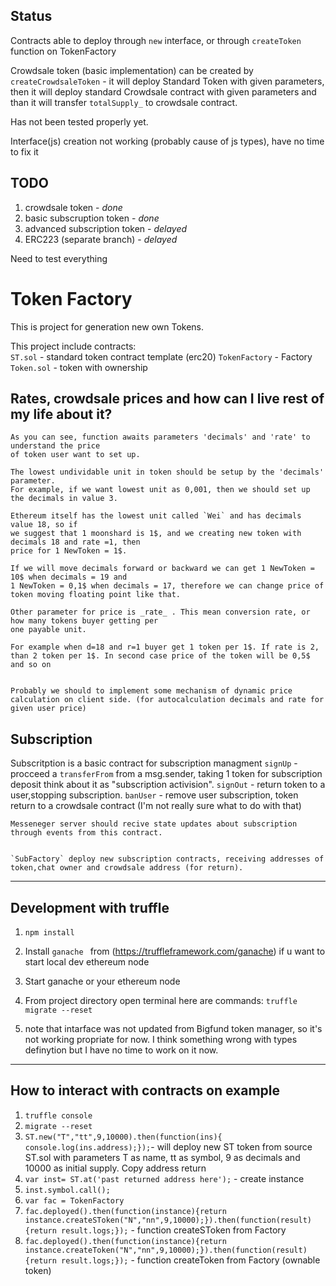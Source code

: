 




## Status
Contracts able to deploy through `new` interface, or through `createToken` function on TokenFactory

Crowdsale token (basic implementation) can be created by  `createCrowdsaleToken` - it will deploy
Standard Token with given parameters, then it will deploy standard Crowdsale contract with given parameters
and than it will transfer `totalSupply_` to crowdsale contract.

Has not been tested properly yet.

Interface(js) creation not working (probably cause of js types), have no time to fix it


## TODO


1. crowdsale token - *done*
2. basic subscruption token - *done*
3. advanced subscription token - *delayed*
4. ERC223 (separate branch) - *delayed*


Need to test everything


**Token Factory**
=====================
This is project for generation new own Tokens.  

This project include contracts:  
`ST.sol` - standard token contract template (erc20)
`TokenFactory` - Factory
`Token.sol` - token with ownership

## Rates, crowdsale prices and how can I live rest of my life about it?


	As you can see, function awaits parameters 'decimals' and 'rate' to understand the price
	of token user want to set up.

	The lowest undividable unit in token should be setup by the 'decimals' parameter.
	For example, if we want lowest unit as 0,001, then we should set up the decimals in value 3.

	Ethereum itself has the lowest unit called `Wei` and has decimals value 18, so if
	we suggest that 1 moonshard is 1$, and we creating new token with decimals 18 and rate =1, then
	price for 1 NewToken = 1$.

	If we will move decimals forward or backward we can get 1 NewToken = 10$ when decimals = 19 and
	1 NewToken = 0,1$ when decimals = 17, therefore we can change price of token moving floating point like that.

	Other parameter for price is _rate_ . This mean conversion rate, or how many tokens buyer getting per
	one payable unit.

	For example when d=18 and r=1 buyer get 1 token per 1$. If rate is 2, than 2 token per 1$. In second case price of the token will be 0,5$ and so on


	Probably we should to implement some mechanism of dynamic price calculation on client side. (for autocalculation decimals and rate for given user price)

## Subscription

Subscritption is a basic contract for subscription managment
`signUp` - procceed a `transferFrom` from a msg.sender, taking 1 token for subscription deposit
think about it as "subscription activision".
`signOut` - return token to a user,stopping subscription.
`banUser` - remove user subscription, token return to a crowdsale contract (I'm not really sure what to do with that)

	Messeneger server should recive state updates about subscription through events from this contract.


	`SubFactory` deploy new subscription contracts, receiving addresses of token,chat owner and crowdsale address (for return).



***
Development with truffle
-----------------------------------
1. ```npm install```
2. Install ```ganache ``` from (https://truffleframework.com/ganache) if u want to start local dev ethereum node
3. Start ganache or your ethereum node
4. From project directory open terminal here are commands:
			`truffle migrate --reset`

5. note that intarface was not updated from Bigfund token manager, so it's not working propriate for now. I think something wrong with types definytion but I have no time to work on it now.

***
## How to interact with contracts on example

1. ``` truffle console ```
2. ``` migrate --reset ```
3. `ST.new("T","tt",9,10000).then(function(ins){ console.log(ins.address);});`- will deploy new ST token from source ST.sol with parameters T as name, tt as symbol, 9 as decimals and 10000 as initial supply.  Copy address return
4. ` var inst= ST.at('past returned address here'); ` - create instance
5.  `inst.symbol.call();`
6. ` var fac = TokenFactory `
7. `fac.deployed().then(function(instance){return instance.createSToken("N","nn",9,10000);}).then(function(result){return result.logs;});` - function createSToken from Factory
8. `fac.deployed().then(function(instance){return instance.createToken("N","nn",9,10000);}).then(function(result){return result.logs;});` - function createToken from Factory (ownable token)
